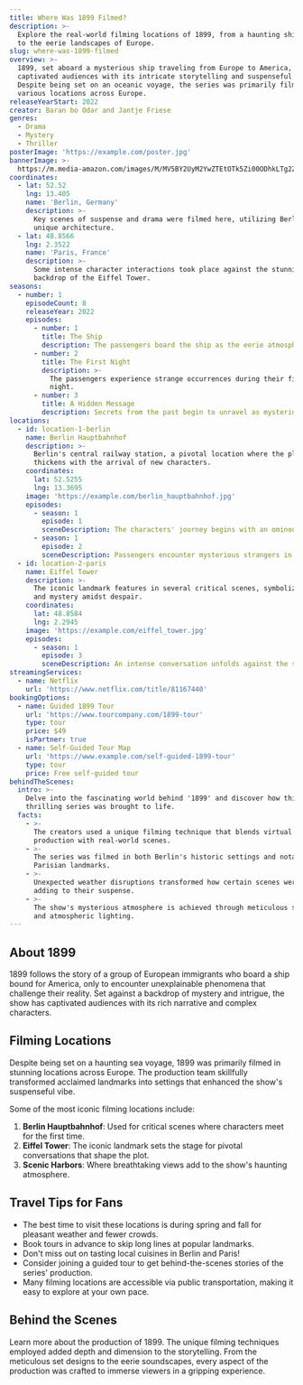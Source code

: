 ```yaml
---
title: Where Was 1899 Filmed?
description: >-
  Explore the real-world filming locations of 1899, from a haunting ship voyage
  to the eerie landscapes of Europe.
slug: where-was-1899-filmed
overview: >-
  1899, set aboard a mysterious ship traveling from Europe to America, has
  captivated audiences with its intricate storytelling and suspenseful plot.
  Despite being set on an oceanic voyage, the series was primarily filmed in
  various locations across Europe.
releaseYearStart: 2022
creator: Baran bo Odar and Jantje Friese
genres:
  - Drama
  - Mystery
  - Thriller
posterImage: 'https://example.com/poster.jpg'
bannerImage: >-
  https://m.media-amazon.com/images/M/MV5BY2UyM2YwZTEtOTk5Zi00ODhkLTg2ZjctMzIxMTViZjFmN2Y4XkEyXkFqcGc@._V1_SX300.jpg
coordinates:
  - lat: 52.52
    lng: 13.405
    name: 'Berlin, Germany'
    description: >-
      Key scenes of suspense and drama were filmed here, utilizing Berlin's
      unique architecture.
  - lat: 48.8566
    lng: 2.3522
    name: 'Paris, France'
    description: >-
      Some intense character interactions took place against the stunning
      backdrop of the Eiffel Tower.
seasons:
  - number: 1
    episodeCount: 8
    releaseYear: 2022
    episodes:
      - number: 1
        title: The Ship
        description: The passengers board the ship as the eerie atmosphere sets in.
      - number: 2
        title: The First Night
        description: >-
          The passengers experience strange occurrences during their first
          night.
      - number: 3
        title: A Hidden Message
        description: Secrets from the past begin to unravel as mysterious messages appear.
locations:
  - id: location-1-berlin
    name: Berlin Hauptbahnhof
    description: >-
      Berlin's central railway station, a pivotal location where the plot
      thickens with the arrival of new characters.
    coordinates:
      lat: 52.5255
      lng: 13.3695
    image: 'https://example.com/berlin_hauptbahnhof.jpg'
    episodes:
      - season: 1
        episode: 1
        sceneDescription: The characters' journey begins with an ominous boarding scene.
      - season: 1
        episode: 2
        sceneDescription: Passengers encounter mysterious strangers in the shadows.
  - id: location-2-paris
    name: Eiffel Tower
    description: >-
      The iconic landmark features in several critical scenes, symbolizing hope
      and mystery amidst despair.
    coordinates:
      lat: 48.8584
      lng: 2.2945
    image: 'https://example.com/eiffel_tower.jpg'
    episodes:
      - season: 1
        episode: 3
        sceneDescription: An intense conversation unfolds against the sweeping view of Paris.
streamingServices:
  - name: Netflix
    url: 'https://www.netflix.com/title/81167440'
bookingOptions:
  - name: Guided 1899 Tour
    url: 'https://www.tourcompany.com/1899-tour'
    type: tour
    price: $49
    isPartner: true
  - name: Self-Guided Tour Map
    url: 'https://www.example.com/self-guided-1899-tour'
    type: tour
    price: Free self-guided tour
behindTheScenes:
  intro: >-
    Delve into the fascinating world behind '1899' and discover how this
    thrilling series was brought to life.
  facts:
    - >-
      The creators used a unique filming technique that blends virtual
      production with real-world scenes.
    - >-
      The series was filmed in both Berlin's historic settings and notable
      Parisian landmarks.
    - >-
      Unexpected weather disruptions transformed how certain scenes were shot,
      adding to their suspense.
    - >-
      The show's mysterious atmosphere is achieved through meticulous set design
      and atmospheric lighting.
---
```


## About 1899

1899 follows the story of a group of European immigrants who board a ship bound for America, only to encounter unexplainable phenomena that challenge their reality. Set against a backdrop of mystery and intrigue, the show has captivated audiences with its rich narrative and complex characters.

## Filming Locations

Despite being set on a haunting sea voyage, 1899 was primarily filmed in stunning locations across Europe. The production team skillfully transformed acclaimed landmarks into settings that enhanced the show's suspenseful vibe.

Some of the most iconic filming locations include:

1. **Berlin Hauptbahnhof**: Used for critical scenes where characters meet for the first time.
2. **Eiffel Tower**: The iconic landmark sets the stage for pivotal conversations that shape the plot.
3. **Scenic Harbors**: Where breathtaking views add to the show's haunting atmosphere.

## Travel Tips for Fans

- The best time to visit these locations is during spring and fall for pleasant weather and fewer crowds.
- Book tours in advance to skip long lines at popular landmarks.
- Don't miss out on tasting local cuisines in Berlin and Paris!
- Consider joining a guided tour to get behind-the-scenes stories of the series' production.
- Many filming locations are accessible via public transportation, making it easy to explore at your own pace.

## Behind the Scenes

Learn more about the production of 1899. The unique filming techniques employed added depth and dimension to the storytelling. From the meticulous set designs to the eerie soundscapes, every aspect of the production was crafted to immerse viewers in a gripping experience.
